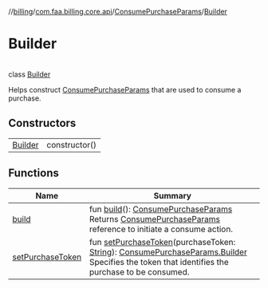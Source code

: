 //[billing](../../../../index.md)/[com.faa.billing.core.api](../../index.md)/[ConsumePurchaseParams](../index.md)/[Builder](index.md)

# Builder

\
class [Builder](index.md)

Helps construct [ConsumePurchaseParams](../index.md) that are used to consume a purchase.

## Constructors

| | |
|---|---|
| [Builder](Builder.md) | constructor() |

## Functions

| Name | Summary |
|---|---|
| [build](build.md) | fun [build](build.md)(): [ConsumePurchaseParams](../index.md)<br>Returns [ConsumePurchaseParams](../index.md) reference to initiate a consume action. |
| [setPurchaseToken](setPurchase-token.md) | fun [setPurchaseToken](setPurchase-token.md)(purchaseToken: [String](https://kotlinlang.org/api/latest/jvm/stdlib/kotlin/-string/index.html)): [ConsumePurchaseParams.Builder](index.md)<br>Specifies the token that identifies the purchase to be consumed. |
